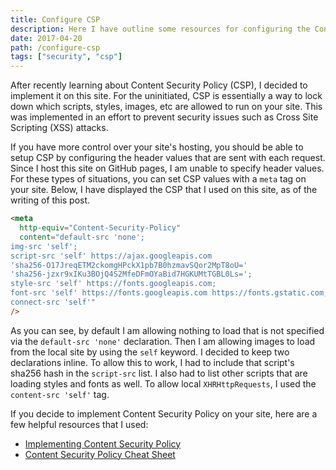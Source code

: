 ```yaml
---
title: Configure CSP
description: Here I have outline some resources for configuring the Content Security Policy (CSP) and how to set it up for your site.
date: 2017-04-20
path: /configure-csp
tags: ["security", "csp"]
---
```


After recently learning about Content Security Policy (CSP), I decided to implement it on this site. For the uninitiated, CSP is essentially a way to lock down which scripts, styles, images, etc are allowed to run on your site. This was implemented in an effort to prevent security issues such as Cross Site Scripting (XSS) attacks.

If you have more control over your site's hosting, you should be able to setup CSP by configuring the header values that are sent with each request. Since I host this site on GitHub pages, I am unable to specify header values. For these types of situations, you can set CSP values with a `meta` tag on your site. Below, I have displayed the CSP that I used on this site, as of the writing of this post.

```html
<meta
  http-equiv="Content-Security-Policy"
  content="default-src 'none';
img-src 'self';
script-src 'self' https://ajax.googleapis.com
'sha256-O17JreqETM2ckomgHPckX1pb7B0hzmavSQor2MpT8oU='
'sha256-jzxr9xIKu3BOjQ4S2MfeDFmOYaBid7HGKUMtTGBL0Ls=';
style-src 'self' https://fonts.googleapis.com;
font-src 'self' https://fonts.googleapis.com https://fonts.gstatic.com;
connect-src 'self'"
/>
```

As you can see, by default I am allowing nothing to load that is not specified via the `default-src 'none'` declaration. Then I am allowing images to load from the local site by using the `self` keyword. I decided to keep two declarations inline. To allow this to work, I had to include that script's sha256 hash in the `script-src` list. I also had to list other scripts that are loading styles and fonts as well. To allow local `XHRHttpRequests`, I used the `content-src 'self'` tag.

If you decide to implement Content Security Policy on your site, here are a few helpful resources that I used:

- [Implementing Content Security Policy](https://hacks.mozilla.org/2016/02/implementing-content-security-policy)
- [Content Security Policy Cheat Sheet](https://www.owasp.org/index.php/Content_Security_Policy_Cheat_Sheet)

